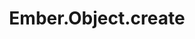 ---
title: Ember.Object.create
template: topic.jade
tags: [ 'object' ]
description: create an instance of an object
arguments:
    "{}":
        required: false
        description: object hash of properties for the newly created object
return: new object instance
---